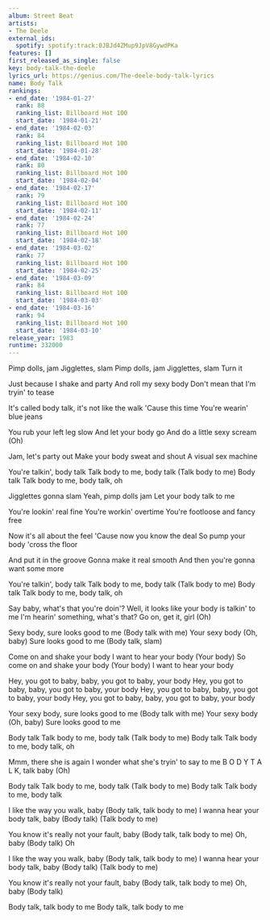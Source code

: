 ```yaml
---
album: Street Beat
artists:
- The Deele
external_ids:
  spotify: spotify:track:0JBJd4ZMup9JpV8GywdPKa
features: []
first_released_as_single: false
key: body-talk-the-deele
lyrics_url: https://genius.com/The-deele-body-talk-lyrics
name: Body Talk
rankings:
- end_date: '1984-01-27'
  rank: 88
  ranking_list: Billboard Hot 100
  start_date: '1984-01-21'
- end_date: '1984-02-03'
  rank: 84
  ranking_list: Billboard Hot 100
  start_date: '1984-01-28'
- end_date: '1984-02-10'
  rank: 80
  ranking_list: Billboard Hot 100
  start_date: '1984-02-04'
- end_date: '1984-02-17'
  rank: 79
  ranking_list: Billboard Hot 100
  start_date: '1984-02-11'
- end_date: '1984-02-24'
  rank: 77
  ranking_list: Billboard Hot 100
  start_date: '1984-02-18'
- end_date: '1984-03-02'
  rank: 77
  ranking_list: Billboard Hot 100
  start_date: '1984-02-25'
- end_date: '1984-03-09'
  rank: 84
  ranking_list: Billboard Hot 100
  start_date: '1984-03-03'
- end_date: '1984-03-16'
  rank: 94
  ranking_list: Billboard Hot 100
  start_date: '1984-03-10'
release_year: 1983
runtime: 332000
---
```

Pimp dolls, jam
Jigglettes, slam
Pimp dolls, jam
Jigglettes, slam
Turn it

Just because I shake and party
And roll my sexy body
Don't mean that I'm tryin' to tease

It's called body talk, it's not like the walk
'Cause this time
You're wearin' blue jeans

You rub your left leg slow
And let your body go
And do a little sexy scream
(Oh)

Jam, let's party out
Make your body sweat and shout
A visual sex machine

You're talkin', body talk
Talk body to me, body talk
(Talk body to me)
Body talk
Talk body to me, body talk, oh

Jigglettes gonna slam
Yeah, pimp dolls jam
Let your body talk to me

You're lookin' real fine
You're workin' overtime
You're footloose and fancy free

Now it's all about the feel
'Cause now you know the deal
So pump your body 'cross the floor

And put it in the groove
Gonna make it real smooth
And then you're gonna want some more

You're talkin', body talk
Talk body to me, body talk
(Talk body to me)
Body talk
Talk body to me, body talk, oh

Say baby, what's that you're doin'?
Well, it looks like your body is talkin' to me
I'm hearin' something, what's that?
Go on, get it, girl
(Oh)

Sexy body, sure looks good to me
(Body talk with me)
Your sexy body
(Oh, baby)
Sure looks good to me
(Body talk, slam)

Come on and shake your body
I want to hear your body
(Your body)
So come on and shake your body
(Your body)
I want to hear your body

Hey, you got to baby, baby, you got to baby, your body
Hey, you got to baby, baby, you got to baby, your body
Hey, you got to baby, baby, you got to baby, your body
Hey, you got to baby, baby, you got to baby, your body

Your sexy body, sure looks good to me
(Body talk with me)
Your sexy body
(Oh, baby)
Sure looks good to me

Body talk
Talk body to me, body talk
(Talk body to me)
Body talk
Talk body to me, body talk, oh

Mmm, there she is again
I wonder what she's tryin' to say to me
B O D Y T A L K, talk baby
(Oh)

Body talk
Talk body to me, body talk
(Talk body to me)
Body talk
Talk body to me, body talk

I like the way you walk, baby
(Body talk, talk body to me)
I wanna hear your body talk, baby
(Body talk)
(Talk body to me)

You know it's really not your fault, baby
(Body talk, talk body to me)
Oh, baby
(Body talk)
Oh

I like the way you walk, baby
(Body talk, talk body to me)
I wanna hear your body talk, baby
(Body talk)
(Talk body to me)

You know it's really not your fault, baby
(Body talk, talk body to me)
Oh, baby
(Body talk)

Body talk, talk body to me
Body talk, talk body to me
